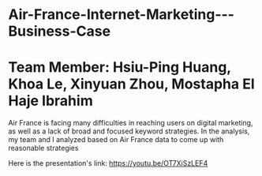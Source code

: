 # Air-France-Internet-Marketing---Business-Case
# Team Member: Hsiu-Ping Huang, Khoa Le, Xinyuan Zhou, Mostapha El Haje Ibrahim

Air France is facing many difficulties in reaching users on digital marketing, as well as a lack of broad and focused keyword strategies. In the analysis, my team and I analyzed based on Air France data to come up with reasonable strategies

Here is the presentation's link: https://youtu.be/OT7XiSzLEF4
